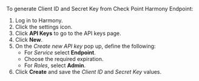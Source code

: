 To generate Client ID and Secret Key from Check Point Harmony Endpoint:

1. Log in to Harmony.  
2. Click the settings icon.  
3. Click **API Keys** to go to the API keys page.  
4. Click **New**.  
5. On the *Create new API key* pop up, define the following:  
   - For *Service* select **Endpoint**.  
   - Choose the required expiration.  
   - For *Roles*, select **Admin**.  
6. Click **Create** and save the *Client ID* and *Secret Key* values.  

